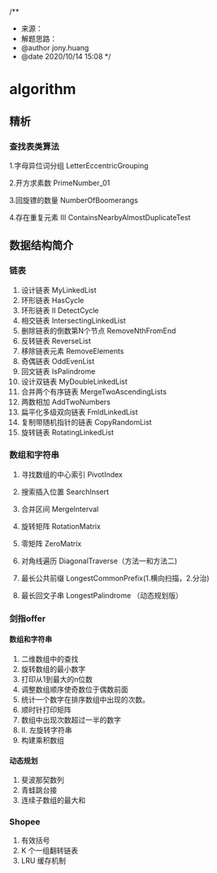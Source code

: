 /**
 * 来源：
 * 解题思路：
 * @author jony.huang
 * @date 2020/10/14 15:08
 */

# algorithm


## 精析
### 查找表类算法
1.字母异位词分组 LetterEccentricGrouping

2.开方求素数 PrimeNumber_01

3.回旋镖的数量 NumberOfBoomerangs

4.存在重复元素 III ContainsNearbyAlmostDuplicateTest

## 数据结构简介
###  链表
1. 设计链表 MyLinkedList
2. 环形链表 HasCycle
3. 环形链表 II DetectCycle
4. 相交链表 IntersectingLinkedList
5. 删除链表的倒数第N个节点 RemoveNthFromEnd
6. 反转链表 ReverseList
7. 移除链表元素 RemoveElements
8. 奇偶链表 OddEvenList
9. 回文链表 IsPalindrome
10. 设计双链表 MyDoubleLinkedList
11. 合并两个有序链表 MergeTwoAscendingLists
12. 两数相加 AddTwoNumbers
13. 扁平化多级双向链表 FmldLinkedList
14. 复制带随机指针的链表 CopyRandomList
15. 旋转链表 RotatingLinkedList

###  数组和字符串
1. 寻找数组的中心索引 PivotIndex

2. 搜索插入位置 SearchInsert
3. 合并区间 MergeInterval
4. 旋转矩阵 RotationMatrix
5. 零矩阵 ZeroMatrix
6. 对角线遍历 DiagonalTraverse（方法一和方法二)
7. 最长公共前缀 LongestCommonPrefix(1.横向扫描，2.分治)
8. 最长回文子串 LongestPalindrome  （动态规划版）

###  剑指offer

####  数组和字符串
1. 二维数组中的查找
2. 旋转数组的最小数字
3. 打印从1到最大的n位数
4. 调整数组顺序使奇数位于偶数前面
5. 统计一个数字在排序数组中出现的次数。
6. 顺时针打印矩阵
7. 数组中出现次数超过一半的数字
8. II. 左旋转字符串
9. 构建乘积数组

#### 动态规划
1. 斐波那契数列
2. 青蛙跳台接
3. 连续子数组的最大和


###  Shopee
1. 有效括号
2. K 个一组翻转链表
3. LRU 缓存机制